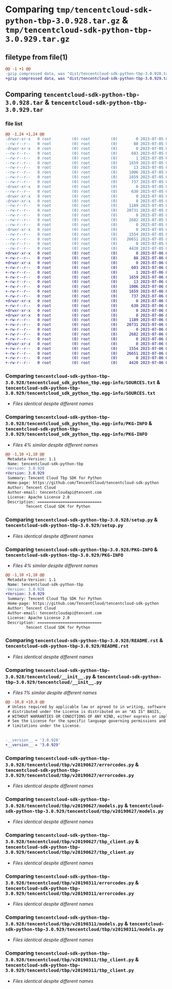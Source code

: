 # Comparing `tmp/tencentcloud-sdk-python-tbp-3.0.928.tar.gz` & `tmp/tencentcloud-sdk-python-tbp-3.0.929.tar.gz`

## filetype from file(1)

```diff
@@ -1 +1 @@
-gzip compressed data, was "dist/tencentcloud-sdk-python-tbp-3.0.928.tar", last modified: Wed Jul  5 00:33:51 2023, max compression
+gzip compressed data, was "dist/tencentcloud-sdk-python-tbp-3.0.929.tar", last modified: Thu Jul  6 00:34:34 2023, max compression
```

## Comparing `tencentcloud-sdk-python-tbp-3.0.928.tar` & `tencentcloud-sdk-python-tbp-3.0.929.tar`

### file list

```diff
@@ -1,24 +1,24 @@
-drwxr-xr-x   0 root         (0) root         (0)        0 2023-07-05 00:33:51.000000 tencentcloud-sdk-python-tbp-3.0.928/
--rw-r--r--   0 root         (0) root         (0)       88 2023-07-05 00:33:51.000000 tencentcloud-sdk-python-tbp-3.0.928/setup.cfg
-drwxr-xr-x   0 root         (0) root         (0)        0 2023-07-05 00:33:51.000000 tencentcloud-sdk-python-tbp-3.0.928/tencentcloud_sdk_python_tbp.egg-info/
--rw-r--r--   0 root         (0) root         (0)      603 2023-07-05 00:33:51.000000 tencentcloud-sdk-python-tbp-3.0.928/tencentcloud_sdk_python_tbp.egg-info/SOURCES.txt
--rw-r--r--   0 root         (0) root         (0)        1 2023-07-05 00:33:51.000000 tencentcloud-sdk-python-tbp-3.0.928/tencentcloud_sdk_python_tbp.egg-info/dependency_links.txt
--rw-r--r--   0 root         (0) root         (0)     1659 2023-07-05 00:33:51.000000 tencentcloud-sdk-python-tbp-3.0.928/tencentcloud_sdk_python_tbp.egg-info/PKG-INFO
--rw-r--r--   0 root         (0) root         (0)       13 2023-07-05 00:33:51.000000 tencentcloud-sdk-python-tbp-3.0.928/tencentcloud_sdk_python_tbp.egg-info/top_level.txt
--rw-r--r--   0 root         (0) root         (0)     1006 2023-07-05 00:33:51.000000 tencentcloud-sdk-python-tbp-3.0.928/setup.py
--rw-r--r--   0 root         (0) root         (0)     1659 2023-07-05 00:33:51.000000 tencentcloud-sdk-python-tbp-3.0.928/PKG-INFO
--rw-r--r--   0 root         (0) root         (0)      737 2023-07-05 00:33:51.000000 tencentcloud-sdk-python-tbp-3.0.928/README.rst
-drwxr-xr-x   0 root         (0) root         (0)        0 2023-07-05 00:33:51.000000 tencentcloud-sdk-python-tbp-3.0.928/tencentcloud/
--rw-r--r--   0 root         (0) root         (0)      630 2023-07-05 00:33:51.000000 tencentcloud-sdk-python-tbp-3.0.928/tencentcloud/__init__.py
-drwxr-xr-x   0 root         (0) root         (0)        0 2023-07-05 00:33:51.000000 tencentcloud-sdk-python-tbp-3.0.928/tencentcloud/tbp/
-drwxr-xr-x   0 root         (0) root         (0)        0 2023-07-05 00:33:51.000000 tencentcloud-sdk-python-tbp-3.0.928/tencentcloud/tbp/v20190627/
--rw-r--r--   0 root         (0) root         (0)     1189 2023-07-05 00:33:51.000000 tencentcloud-sdk-python-tbp-3.0.928/tencentcloud/tbp/v20190627/errorcodes.py
--rw-r--r--   0 root         (0) root         (0)    20731 2023-07-05 00:33:51.000000 tencentcloud-sdk-python-tbp-3.0.928/tencentcloud/tbp/v20190627/models.py
--rw-r--r--   0 root         (0) root         (0)        0 2023-07-05 00:33:51.000000 tencentcloud-sdk-python-tbp-3.0.928/tencentcloud/tbp/v20190627/__init__.py
--rw-r--r--   0 root         (0) root         (0)     2682 2023-07-05 00:33:51.000000 tencentcloud-sdk-python-tbp-3.0.928/tencentcloud/tbp/v20190627/tbp_client.py
--rw-r--r--   0 root         (0) root         (0)        0 2023-07-05 00:33:51.000000 tencentcloud-sdk-python-tbp-3.0.928/tencentcloud/tbp/__init__.py
-drwxr-xr-x   0 root         (0) root         (0)        0 2023-07-05 00:33:51.000000 tencentcloud-sdk-python-tbp-3.0.928/tencentcloud/tbp/v20190311/
--rw-r--r--   0 root         (0) root         (0)     1554 2023-07-05 00:33:51.000000 tencentcloud-sdk-python-tbp-3.0.928/tencentcloud/tbp/v20190311/errorcodes.py
--rw-r--r--   0 root         (0) root         (0)    26651 2023-07-05 00:33:51.000000 tencentcloud-sdk-python-tbp-3.0.928/tencentcloud/tbp/v20190311/models.py
--rw-r--r--   0 root         (0) root         (0)        0 2023-07-05 00:33:51.000000 tencentcloud-sdk-python-tbp-3.0.928/tencentcloud/tbp/v20190311/__init__.py
--rw-r--r--   0 root         (0) root         (0)     4420 2023-07-05 00:33:51.000000 tencentcloud-sdk-python-tbp-3.0.928/tencentcloud/tbp/v20190311/tbp_client.py
+drwxr-xr-x   0 root         (0) root         (0)        0 2023-07-06 00:34:34.000000 tencentcloud-sdk-python-tbp-3.0.929/
+-rw-r--r--   0 root         (0) root         (0)       88 2023-07-06 00:34:34.000000 tencentcloud-sdk-python-tbp-3.0.929/setup.cfg
+drwxr-xr-x   0 root         (0) root         (0)        0 2023-07-06 00:34:34.000000 tencentcloud-sdk-python-tbp-3.0.929/tencentcloud_sdk_python_tbp.egg-info/
+-rw-r--r--   0 root         (0) root         (0)      603 2023-07-06 00:34:34.000000 tencentcloud-sdk-python-tbp-3.0.929/tencentcloud_sdk_python_tbp.egg-info/SOURCES.txt
+-rw-r--r--   0 root         (0) root         (0)        1 2023-07-06 00:34:34.000000 tencentcloud-sdk-python-tbp-3.0.929/tencentcloud_sdk_python_tbp.egg-info/dependency_links.txt
+-rw-r--r--   0 root         (0) root         (0)     1659 2023-07-06 00:34:34.000000 tencentcloud-sdk-python-tbp-3.0.929/tencentcloud_sdk_python_tbp.egg-info/PKG-INFO
+-rw-r--r--   0 root         (0) root         (0)       13 2023-07-06 00:34:34.000000 tencentcloud-sdk-python-tbp-3.0.929/tencentcloud_sdk_python_tbp.egg-info/top_level.txt
+-rw-r--r--   0 root         (0) root         (0)     1006 2023-07-06 00:34:34.000000 tencentcloud-sdk-python-tbp-3.0.929/setup.py
+-rw-r--r--   0 root         (0) root         (0)     1659 2023-07-06 00:34:34.000000 tencentcloud-sdk-python-tbp-3.0.929/PKG-INFO
+-rw-r--r--   0 root         (0) root         (0)      737 2023-07-06 00:34:34.000000 tencentcloud-sdk-python-tbp-3.0.929/README.rst
+drwxr-xr-x   0 root         (0) root         (0)        0 2023-07-06 00:34:34.000000 tencentcloud-sdk-python-tbp-3.0.929/tencentcloud/
+-rw-r--r--   0 root         (0) root         (0)      630 2023-07-06 00:34:34.000000 tencentcloud-sdk-python-tbp-3.0.929/tencentcloud/__init__.py
+drwxr-xr-x   0 root         (0) root         (0)        0 2023-07-06 00:34:34.000000 tencentcloud-sdk-python-tbp-3.0.929/tencentcloud/tbp/
+drwxr-xr-x   0 root         (0) root         (0)        0 2023-07-06 00:34:34.000000 tencentcloud-sdk-python-tbp-3.0.929/tencentcloud/tbp/v20190627/
+-rw-r--r--   0 root         (0) root         (0)     1189 2023-07-06 00:34:34.000000 tencentcloud-sdk-python-tbp-3.0.929/tencentcloud/tbp/v20190627/errorcodes.py
+-rw-r--r--   0 root         (0) root         (0)    20731 2023-07-06 00:34:34.000000 tencentcloud-sdk-python-tbp-3.0.929/tencentcloud/tbp/v20190627/models.py
+-rw-r--r--   0 root         (0) root         (0)        0 2023-07-06 00:34:34.000000 tencentcloud-sdk-python-tbp-3.0.929/tencentcloud/tbp/v20190627/__init__.py
+-rw-r--r--   0 root         (0) root         (0)     2682 2023-07-06 00:34:34.000000 tencentcloud-sdk-python-tbp-3.0.929/tencentcloud/tbp/v20190627/tbp_client.py
+-rw-r--r--   0 root         (0) root         (0)        0 2023-07-06 00:34:34.000000 tencentcloud-sdk-python-tbp-3.0.929/tencentcloud/tbp/__init__.py
+drwxr-xr-x   0 root         (0) root         (0)        0 2023-07-06 00:34:34.000000 tencentcloud-sdk-python-tbp-3.0.929/tencentcloud/tbp/v20190311/
+-rw-r--r--   0 root         (0) root         (0)     1554 2023-07-06 00:34:34.000000 tencentcloud-sdk-python-tbp-3.0.929/tencentcloud/tbp/v20190311/errorcodes.py
+-rw-r--r--   0 root         (0) root         (0)    26651 2023-07-06 00:34:34.000000 tencentcloud-sdk-python-tbp-3.0.929/tencentcloud/tbp/v20190311/models.py
+-rw-r--r--   0 root         (0) root         (0)        0 2023-07-06 00:34:34.000000 tencentcloud-sdk-python-tbp-3.0.929/tencentcloud/tbp/v20190311/__init__.py
+-rw-r--r--   0 root         (0) root         (0)     4420 2023-07-06 00:34:34.000000 tencentcloud-sdk-python-tbp-3.0.929/tencentcloud/tbp/v20190311/tbp_client.py
```

### Comparing `tencentcloud-sdk-python-tbp-3.0.928/tencentcloud_sdk_python_tbp.egg-info/SOURCES.txt` & `tencentcloud-sdk-python-tbp-3.0.929/tencentcloud_sdk_python_tbp.egg-info/SOURCES.txt`

 * *Files identical despite different names*

### Comparing `tencentcloud-sdk-python-tbp-3.0.928/tencentcloud_sdk_python_tbp.egg-info/PKG-INFO` & `tencentcloud-sdk-python-tbp-3.0.929/tencentcloud_sdk_python_tbp.egg-info/PKG-INFO`

 * *Files 4% similar despite different names*

```diff
@@ -1,10 +1,10 @@
 Metadata-Version: 1.1
 Name: tencentcloud-sdk-python-tbp
-Version: 3.0.928
+Version: 3.0.929
 Summary: Tencent Cloud Tbp SDK for Python
 Home-page: https://github.com/TencentCloud/tencentcloud-sdk-python
 Author: Tencent Cloud
 Author-email: tencentcloudapi@tencent.com
 License: Apache License 2.0
 Description: ============================
         Tencent Cloud SDK for Python
```

### Comparing `tencentcloud-sdk-python-tbp-3.0.928/setup.py` & `tencentcloud-sdk-python-tbp-3.0.929/setup.py`

 * *Files identical despite different names*

### Comparing `tencentcloud-sdk-python-tbp-3.0.928/PKG-INFO` & `tencentcloud-sdk-python-tbp-3.0.929/PKG-INFO`

 * *Files 4% similar despite different names*

```diff
@@ -1,10 +1,10 @@
 Metadata-Version: 1.1
 Name: tencentcloud-sdk-python-tbp
-Version: 3.0.928
+Version: 3.0.929
 Summary: Tencent Cloud Tbp SDK for Python
 Home-page: https://github.com/TencentCloud/tencentcloud-sdk-python
 Author: Tencent Cloud
 Author-email: tencentcloudapi@tencent.com
 License: Apache License 2.0
 Description: ============================
         Tencent Cloud SDK for Python
```

### Comparing `tencentcloud-sdk-python-tbp-3.0.928/README.rst` & `tencentcloud-sdk-python-tbp-3.0.929/README.rst`

 * *Files identical despite different names*

### Comparing `tencentcloud-sdk-python-tbp-3.0.928/tencentcloud/__init__.py` & `tencentcloud-sdk-python-tbp-3.0.929/tencentcloud/__init__.py`

 * *Files 1% similar despite different names*

```diff
@@ -10,8 +10,8 @@
 # Unless required by applicable law or agreed to in writing, software
 # distributed under the License is distributed on an "AS IS" BASIS,
 # WITHOUT WARRANTIES OR CONDITIONS OF ANY KIND, either express or implied.
 # See the License for the specific language governing permissions and
 # limitations under the License.
 
 
-__version__ = '3.0.928'
+__version__ = '3.0.929'
```

### Comparing `tencentcloud-sdk-python-tbp-3.0.928/tencentcloud/tbp/v20190627/errorcodes.py` & `tencentcloud-sdk-python-tbp-3.0.929/tencentcloud/tbp/v20190627/errorcodes.py`

 * *Files identical despite different names*

### Comparing `tencentcloud-sdk-python-tbp-3.0.928/tencentcloud/tbp/v20190627/models.py` & `tencentcloud-sdk-python-tbp-3.0.929/tencentcloud/tbp/v20190627/models.py`

 * *Files identical despite different names*

### Comparing `tencentcloud-sdk-python-tbp-3.0.928/tencentcloud/tbp/v20190627/tbp_client.py` & `tencentcloud-sdk-python-tbp-3.0.929/tencentcloud/tbp/v20190627/tbp_client.py`

 * *Files identical despite different names*

### Comparing `tencentcloud-sdk-python-tbp-3.0.928/tencentcloud/tbp/v20190311/errorcodes.py` & `tencentcloud-sdk-python-tbp-3.0.929/tencentcloud/tbp/v20190311/errorcodes.py`

 * *Files identical despite different names*

### Comparing `tencentcloud-sdk-python-tbp-3.0.928/tencentcloud/tbp/v20190311/models.py` & `tencentcloud-sdk-python-tbp-3.0.929/tencentcloud/tbp/v20190311/models.py`

 * *Files identical despite different names*

### Comparing `tencentcloud-sdk-python-tbp-3.0.928/tencentcloud/tbp/v20190311/tbp_client.py` & `tencentcloud-sdk-python-tbp-3.0.929/tencentcloud/tbp/v20190311/tbp_client.py`

 * *Files identical despite different names*

